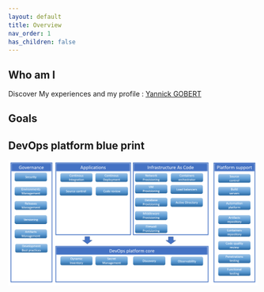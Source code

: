 ```yaml
---
layout: default
title: Overview
nav_order: 1
has_children: false
---
```


## Who am I

Discover My experiences and my profile : [Yannick GOBERT](/about/)

## Goals

## DevOps platform blue print

![DevOps platform overview](_images/DevOps_platform_BluePrint.png)